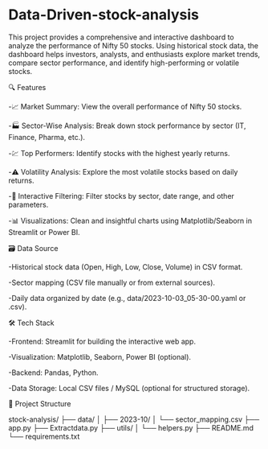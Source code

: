 # Data-Driven-stock-analysis
This project provides a comprehensive and interactive dashboard to analyze the performance of Nifty 50 stocks. Using historical stock data, the dashboard helps investors, analysts, and enthusiasts explore market trends, compare sector performance, and identify high-performing or volatile stocks.

🔍 Features

-📈 Market Summary: View the overall performance of Nifty 50 stocks.

-🏭 Sector-Wise Analysis: Break down stock performance by sector (IT, Finance, Pharma, etc.).

-💹 Top Performers: Identify stocks with the highest yearly returns.

-⚠️ Volatility Analysis: Explore the most volatile stocks based on daily returns.

-🔎 Interactive Filtering: Filter stocks by sector, date range, and other parameters.

-📊 Visualizations: Clean and insightful charts using Matplotlib/Seaborn in Streamlit or Power BI.



🗃️ Data Source

-Historical stock data (Open, High, Low, Close, Volume) in CSV format.

-Sector mapping (CSV file manually or from external sources).

-Daily data organized by date (e.g., data/2023-10-03_05-30-00.yaml or .csv).



🛠️ Tech Stack

-Frontend: Streamlit for building the interactive web app.

-Visualization: Matplotlib, Seaborn, Power BI (optional).

-Backend: Pandas, Python.

-Data Storage: Local CSV files / MySQL (optional for structured storage).



📁 Project Structure

stock-analysis/
├── data/
│   ├── 2023-10/
│   └── sector_mapping.csv
├── app.py
├── Extractdata.py
├── utils/
│   └── helpers.py
├── README.md
└── requirements.txt


